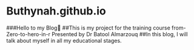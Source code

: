 # Buthynah.github.io

###Hello to my Blog👋
##This is my project for the training course from-Zero-to-hero-in-r Presented by Dr Batool Almarzouq
##In this blog, I will talk about myself in all my educational stages.
